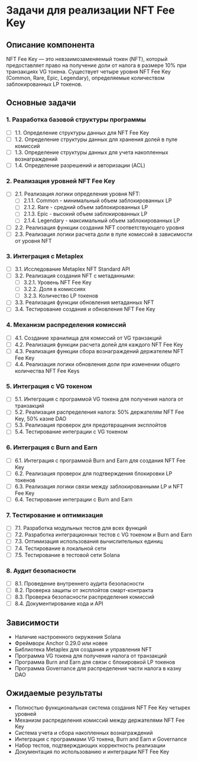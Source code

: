 # Задачи для реализации NFT Fee Key

## Описание компонента
NFT Fee Key — это невзаимозаменяемый токен (NFT), который предоставляет право на получение доли от налога в размере 10% при транзакциях VG токена. Существует четыре уровня NFT Fee Key (Common, Rare, Epic, Legendary), определяемые количеством заблокированных LP токенов.

## Основные задачи

### 1. Разработка базовой структуры программы
- [ ] 1.1. Определение структуры данных для NFT Fee Key
- [ ] 1.2. Определение структуры данных для хранения долей в пуле комиссий
- [ ] 1.3. Определение структуры данных для учета накопленных вознаграждений
- [ ] 1.4. Определение разрешений и авторизации (ACL)

### 2. Реализация уровней NFT Fee Key
- [ ] 2.1. Реализация логики определения уровня NFT:
  - [ ] 2.1.1. Common - минимальный объем заблокированных LP
  - [ ] 2.1.2. Rare - средний объем заблокированных LP
  - [ ] 2.1.3. Epic - высокий объем заблокированных LP
  - [ ] 2.1.4. Legendary - максимальный объем заблокированных LP
- [ ] 2.2. Реализация функции создания NFT соответствующего уровня
- [ ] 2.3. Реализация логики расчета доли в пуле комиссий в зависимости от уровня NFT

### 3. Интеграция с Metaplex
- [ ] 3.1. Исследование Metaplex NFT Standard API
- [ ] 3.2. Реализация создания NFT с метаданными:
  - [ ] 3.2.1. Уровень NFT Fee Key
  - [ ] 3.2.2. Доля в комиссиях
  - [ ] 3.2.3. Количество LP токенов
- [ ] 3.3. Реализация функции обновления метаданных NFT
- [ ] 3.4. Тестирование создания и обновления NFT Fee Key

### 4. Механизм распределения комиссий
- [ ] 4.1. Создание хранилища для комиссий от VG транзакций
- [ ] 4.2. Реализация функции расчета долей для каждого NFT Fee Key
- [ ] 4.3. Реализация функции сбора вознаграждений держателем NFT Fee Key
- [ ] 4.4. Реализация логики обновления доли при изменении общего количества NFT Fee Keys

### 5. Интеграция с VG токеном
- [ ] 5.1. Интеграция с программой VG токена для получения налога от транзакций
- [ ] 5.2. Реализация распределения налога: 50% держателям NFT Fee Key, 50% казне DAO
- [ ] 5.3. Реализация проверок для предотвращения эксплойтов
- [ ] 5.4. Тестирование интеграции с VG токеном

### 6. Интеграция с Burn and Earn
- [ ] 6.1. Интеграция с программой Burn and Earn для создания NFT Fee Key
- [ ] 6.2. Реализация проверок для подтверждения блокировки LP токенов
- [ ] 6.3. Реализация логики связи между заблокированными LP и NFT Fee Key
- [ ] 6.4. Тестирование интеграции с Burn and Earn

### 7. Тестирование и оптимизация
- [ ] 7.1. Разработка модульных тестов для всех функций
- [ ] 7.2. Разработка интеграционных тестов с VG токеном и Burn and Earn
- [ ] 7.3. Оптимизация использования вычислительных единиц
- [ ] 7.4. Тестирование в локальной сети
- [ ] 7.5. Тестирование в тестовой сети Solana

### 8. Аудит безопасности
- [ ] 8.1. Проведение внутреннего аудита безопасности
- [ ] 8.2. Проверка защиты от эксплойтов смарт-контракта
- [ ] 8.3. Проверка безопасности распределения комиссий
- [ ] 8.4. Документирование кода и API

## Зависимости
- Наличие настроенного окружения Solana
- Фреймворк Anchor 0.29.0 или новее
- Библиотека Metaplex для создания и управления NFT
- Программа VG токена для получения налога от транзакций
- Программа Burn and Earn для связи с блокировкой LP токенов
- Программа Governance для распределения части налога в казну DAO

## Ожидаемые результаты
- Полностью функциональная система создания NFT Fee Key четырех уровней
- Механизм распределения комиссий между держателями NFT Fee Key
- Система учета и сбора накопленных вознаграждений
- Интеграция с программами VG токена, Burn and Earn и Governance
- Набор тестов, подтверждающих корректность реализации
- Документация по использованию и интеграции NFT Fee Key 